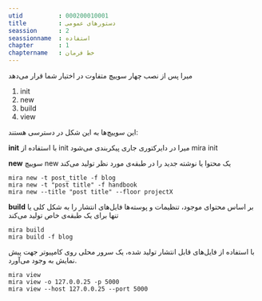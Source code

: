 ```yaml
---
utid          : 000200010001
title         : دستورهای عمومی
seassion      : 2
seassionname  : استفاده
chapter       : 1
chaptername   : خط فرمان
---
```



<p>میرا پس از نصب چهار سوییچ متفاوت در اختیار شما قرار می‌دهد</p>

<ol>
<li>init</li>
<li>new</li>
<li>build</li>
<li>view</li>
</ol>

<p>این سوییچ‌ها به این شکل در دسترسی هستند:</p>

<p><strong>init</strong> با استفاده از init میرا در دایرکتوری جاری پیکربندی می‌شود
    mira init</p>

<p><strong>new</strong> سوییچ new یک محتوا یا نوشته جدید را در طبقه‌ی مورد نظر تولید می‌کند</p>

<pre><code>mira new -t post_title -f blog
mira new -t "post title" -f handbook
mira new --title "post title" --floor projectX
</code></pre>

<p><strong>build</strong> بر اساس محتوای موجود، تنظیمات و پوسته‌ها فایل‌های انتشار را به شکل کلی یا تنها برای یک طبقه‌ی خاص تولید می‌کند</p>

<pre><code>mira build
mira build -f blog
</code></pre>

<p>با استفاده از فایل‌های قابل انتشار تولید شده، یک سرور محلی روی کامپیوتر جهت پیش نمایش به وجود می‌آورد.</p>

<pre><code>mira view
mira view -o 127.0.0.25 -p 5000
mira view --host 127.0.0.25 --port 5000
</code></pre>

